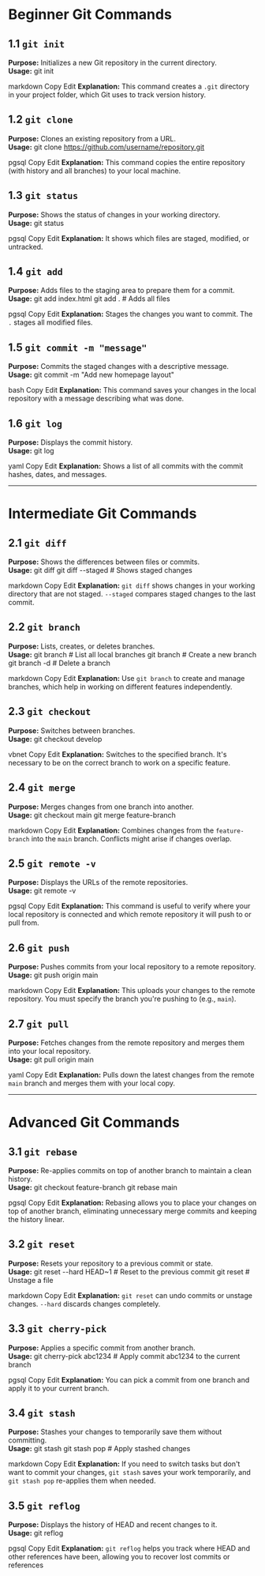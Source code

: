 # Beginner Git Commands

## 1.1 `git init`
**Purpose:** Initializes a new Git repository in the current directory.  
**Usage:**
git init

markdown
Copy
Edit
**Explanation:** This command creates a `.git` directory in your project folder, which Git uses to track version history.

## 1.2 `git clone`
**Purpose:** Clones an existing repository from a URL.  
**Usage:**
git clone https://github.com/username/repository.git

pgsql
Copy
Edit
**Explanation:** This command copies the entire repository (with history and all branches) to your local machine.

## 1.3 `git status`
**Purpose:** Shows the status of changes in your working directory.  
**Usage:**
git status

pgsql
Copy
Edit
**Explanation:** It shows which files are staged, modified, or untracked.

## 1.4 `git add`
**Purpose:** Adds files to the staging area to prepare them for a commit.  
**Usage:**
git add index.html git add . # Adds all files

pgsql
Copy
Edit
**Explanation:** Stages the changes you want to commit. The `.` stages all modified files.

## 1.5 `git commit -m "message"`
**Purpose:** Commits the staged changes with a descriptive message.  
**Usage:**
git commit -m "Add new homepage layout"

bash
Copy
Edit
**Explanation:** This command saves your changes in the local repository with a message describing what was done.

## 1.6 `git log`
**Purpose:** Displays the commit history.  
**Usage:**
git log

yaml
Copy
Edit
**Explanation:** Shows a list of all commits with the commit hashes, dates, and messages.

---

# Intermediate Git Commands

## 2.1 `git diff`
**Purpose:** Shows the differences between files or commits.  
**Usage:**
git diff git diff --staged # Shows staged changes

markdown
Copy
Edit
**Explanation:** `git diff` shows changes in your working directory that are not staged. `--staged` compares staged changes to the last commit.

## 2.2 `git branch`
**Purpose:** Lists, creates, or deletes branches.  
**Usage:**
git branch # List all local branches git branch <branch-name> # Create a new branch git branch -d <branch-name> # Delete a branch

markdown
Copy
Edit
**Explanation:** Use `git branch` to create and manage branches, which help in working on different features independently.

## 2.3 `git checkout`
**Purpose:** Switches between branches.  
**Usage:**
git checkout develop

vbnet
Copy
Edit
**Explanation:** Switches to the specified branch. It's necessary to be on the correct branch to work on a specific feature.

## 2.4 `git merge`
**Purpose:** Merges changes from one branch into another.  
**Usage:**
git checkout main git merge feature-branch

markdown
Copy
Edit
**Explanation:** Combines changes from the `feature-branch` into the `main` branch. Conflicts might arise if changes overlap.

## 2.5 `git remote -v`
**Purpose:** Displays the URLs of the remote repositories.  
**Usage:**
git remote -v

pgsql
Copy
Edit
**Explanation:** This command is useful to verify where your local repository is connected and which remote repository it will push to or pull from.

## 2.6 `git push`
**Purpose:** Pushes commits from your local repository to a remote repository.  
**Usage:**
git push origin main

markdown
Copy
Edit
**Explanation:** This uploads your changes to the remote repository. You must specify the branch you're pushing to (e.g., `main`).

## 2.7 `git pull`
**Purpose:** Fetches changes from the remote repository and merges them into your local repository.  
**Usage:**
git pull origin main

yaml
Copy
Edit
**Explanation:** Pulls down the latest changes from the remote `main` branch and merges them with your local copy.

---

# Advanced Git Commands

## 3.1 `git rebase`
**Purpose:** Re-applies commits on top of another branch to maintain a clean history.  
**Usage:**
git checkout feature-branch git rebase main

pgsql
Copy
Edit
**Explanation:** Rebasing allows you to place your changes on top of another branch, eliminating unnecessary merge commits and keeping the history linear.

## 3.2 `git reset`
**Purpose:** Resets your repository to a previous commit or state.  
**Usage:**
git reset --hard HEAD~1 # Reset to the previous commit git reset <file> # Unstage a file

markdown
Copy
Edit
**Explanation:** `git reset` can undo commits or unstage changes. `--hard` discards changes completely.

## 3.3 `git cherry-pick`
**Purpose:** Applies a specific commit from another branch.  
**Usage:**
git cherry-pick abc1234 # Apply commit abc1234 to the current branch

pgsql
Copy
Edit
**Explanation:** You can pick a commit from one branch and apply it to your current branch.

## 3.4 `git stash`
**Purpose:** Stashes your changes to temporarily save them without committing.  
**Usage:**
git stash git stash pop # Apply stashed changes

markdown
Copy
Edit
**Explanation:** If you need to switch tasks but don't want to commit your changes, `git stash` saves your work temporarily, and `git stash pop` re-applies them when needed.

## 3.5 `git reflog`
**Purpose:** Displays the history of HEAD and recent changes to it.  
**Usage:**
git reflog

pgsql
Copy
Edit
**Explanation:** `git reflog` helps you track where HEAD and other references have been, allowing you to recover lost commits or references
